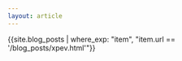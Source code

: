 ```yaml
---
layout: article
---
```

{{site.blog_posts | where_exp: "item", "item.url == '/blog_posts/xpev.html'"}}